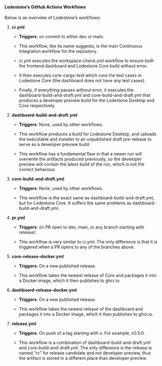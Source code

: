 #### Lodestone’s GitHub Actions Workflows

Below is an overview of Lodestone’s workflows:

1. **ci.yml**

    - **Triggers**: on commit to either dev or main.

    - This workflow, like its name suggests, is the main Continuous Integration workflow for the repository.    

    - ci.yml executes the workspace-check.yml workflow to ensure both the frontend dashboard and Lodestone Core build without error. 

    - It then executes core-cargo-test which runs the test cases in Lodestone Core (the dashboard does not have any test cases). 

    - Finally, if everything passes without error, it executes the dashboard-build-and-draft.yml and core-build-and-draft.yml that produces a developer preview build for the Lodestone Desktop and Core respectively.

2. **dashboard-build-and-draft.yml**

    - **Triggers**: None, used by other workflows.

    - This workflow produces a build for Lodestone Desktop, and uploads the executable and installer to an unpublished draft pre-release to serve as a developer preview build. 
    
    - This workflow has a fundamental flaw in that a newer run will overwrite the artifacts produced previously, so the developer preview will contain the latest build of the run, which is not the correct behaviour.

3. **core-build-and-draft.yml**

    - **Triggers**: None, used by other workflows.

    - This workflow is the exact same as dashboard-build-and-draft.yml, but for Lodestone Core. It suffers the same problems as dashboard-build-and-draft.yml.

4. **pr.yml**

    - **Triggers**: on PR open to dev, main, or any branch starting with release/.

    - This workflow is very similar to ci.yml. The only difference is that it is triggered when a PR opens to any of the branches above.

5. **core-release-docker.yml**

    - **Triggers**: On a new published release.

    - This workflow takes the newest release of Core and packages it into a Docker image, which it then publishes to ghcr.io.

6. **dashboard-release-docker.yml**

    - **Triggers**: On a new published release.

    - This workflow takes the newest release of the dashboard and packages it into a Docker image, which it then publishes to ghcr.io.

7. **release.yml**

    - **Triggers**: On push of a tag starting with v. For example, v0.5.0.

    - This workflow is a combination of dashboard-build-and-draft.yml and core-build-and-draft.yml. The only difference is the release is named “rc” for release candidate and not developer preview, thus the artifact is stored in a different place than developer preview.
